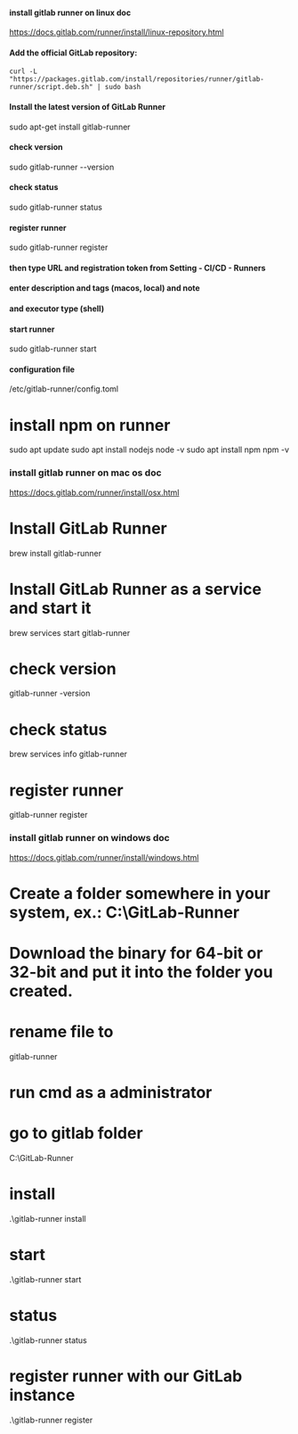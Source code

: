 #### install gitlab runner on linux doc
https://docs.gitlab.com/runner/install/linux-repository.html

#### Add the official GitLab repository:
`curl -L "https://packages.gitlab.com/install/repositories/runner/gitlab-runner/script.deb.sh" | sudo bash`

#### Install the latest version of GitLab Runner
sudo apt-get install gitlab-runner

#### check version
sudo gitlab-runner --version

#### check status
sudo gitlab-runner status

#### register runner
sudo gitlab-runner register

#### then type URL and registration token from Setting - CI/CD - Runners
#### enter description and tags (macos, local) and note
#### and executor type (shell)

#### start runner
sudo gitlab-runner start

#### configuration file
/etc/gitlab-runner/config.toml

# install npm on runner
sudo apt update
sudo apt install nodejs
node -v
sudo apt install npm
npm -v


### install gitlab runner on mac os doc
https://docs.gitlab.com/runner/install/osx.html

# Install GitLab Runner
brew install gitlab-runner

# Install GitLab Runner as a service and start it
brew services start gitlab-runner

# check version
gitlab-runner -version

# check status
brew services info gitlab-runner

# register runner
gitlab-runner register


### install gitlab runner on windows doc
https://docs.gitlab.com/runner/install/windows.html

# Create a folder somewhere in your system, ex.: C:\GitLab-Runner

# Download the binary for 64-bit or 32-bit and put it into the folder you created.

# rename file to
gitlab-runner

# run cmd as a administrator

# go to gitlab folder
C:\GitLab-Runner

# install
.\gitlab-runner install

# start
.\gitlab-runner start

# status
.\gitlab-runner status

# register runner with our GitLab instance
.\gitlab-runner register

